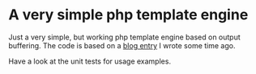 A very simple php template engine
=================================

Just a very simple, but working php template engine based on output buffering. The code is based on a [blog entry](http://www.developer-b.com/blog/entry/363/2010/mar/22/dead-simple-php-template-engine) I wrote some time ago.

Have a look at the unit tests for usage examples. 

